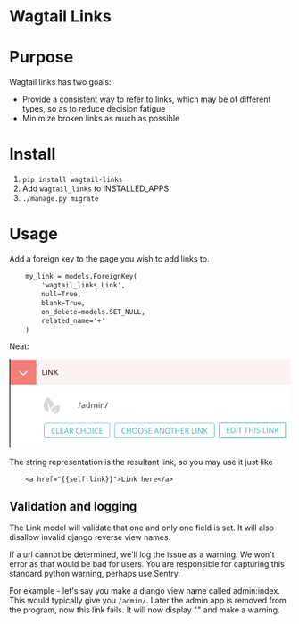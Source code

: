 # Wagtail Links

# Purpose

Wagtail links has two goals:

- Provide a consistent way to refer to links, which may be of different types, so as to reduce decision fatigue
- Minimize broken links as much as possible

# Install

1. `pip install wagtail-links`
2. Add `wagtail_links` to INSTALLED_APPS
3. `./manage.py migrate`

# Usage

Add a foreign key to the page you wish to add links to.

```
    my_link = models.ForeignKey(
        'wagtail_links.Link',
        null=True,
        blank=True,
        on_delete=models.SET_NULL,
        related_name='+'
    )
```

Neat:

![](admin.png)

The string representation is the resultant link, so you may use it just like

```
    <a href="{{self.link}}">Link here</a>
```

## Validation and logging

The Link model will validate that one and only one field is set.
It will also disallow invalid django reverse view names.

If a url cannot be determined, we'll log the issue as a warning. We won't error as that would be bad for users.
You are responsible for capturing this standard python warning, perhaps use Sentry.

For example - let's say you make a django view name called admin:index. This would typically give you `/admin/`. 
Later the admin app is removed from the program, now this link fails. It will now display "" and make a warning.
